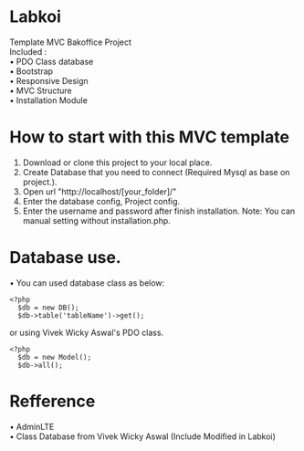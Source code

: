 # Labkoi<br>
Template MVC Bakoffice Project<br>
Included : <br>
• PDO Class database <br>
• Bootstrap  <br>
• Responsive Design <br>
• MVC Structure <br>
• Installation Module <br>

# How to start with this MVC template <br>
1. Download or clone this project to your local place.
2. Create Database that you need to connect (Required Mysql as base on project.).
3. Open url "http://localhost/[your_folder]/"
4. Enter the database config, Project config.
5. Enter the username and password after finish installation.
Note: You can manual setting without installation.php.
# Database use.
• You can used database class as below:<br>
```
<?php
  $db = new DB();
  $db->table('tableName')->get();
```
or using Vivek Wicky Aswal's PDO class.
```
<?php
  $db = new Model();
  $db->all();
```

# Refference <br>
• AdminLTE <br>
• Class Database from Vivek Wicky Aswal (Include Modified in Labkoi) <br>
